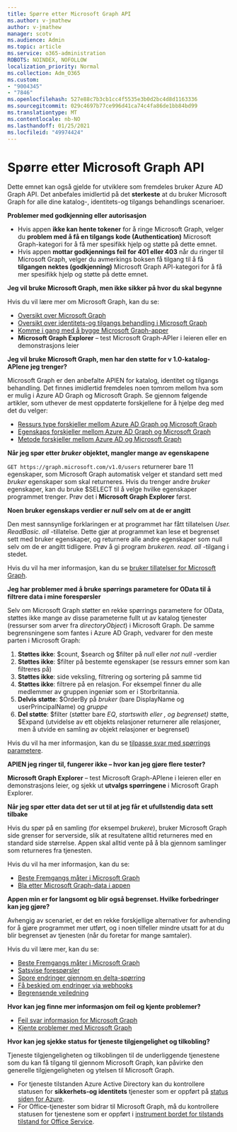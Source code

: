 ```yaml
---
title: Spørre etter Microsoft Graph API
ms.author: v-jmathew
author: v-jmathew
manager: scotv
ms.audience: Admin
ms.topic: article
ms.service: o365-administration
ROBOTS: NOINDEX, NOFOLLOW
localization_priority: Normal
ms.collection: Adm_O365
ms.custom:
- "9004345"
- "7846"
ms.openlocfilehash: 527e88c7b3cb1cc4f5535e3b0d2bc4d8d1163336
ms.sourcegitcommit: 029c4697b77ce996d41ca74c4fa86de1bb84bd99
ms.translationtype: MT
ms.contentlocale: nb-NO
ms.lasthandoff: 01/25/2021
ms.locfileid: "49974424"
---
```

# <a name="querying-the-microsoft-graph-api"></a>Spørre etter Microsoft Graph API

Dette emnet kan også gjelde for utviklere som fremdeles bruker Azure AD Graph API. Det anbefales imidlertid på det **sterkeste** at du bruker Microsoft Graph for alle dine katalog-, identitets-og tilgangs behandlings scenarioer.

**Problemer med godkjenning eller autorisasjon**

- Hvis appen **ikke kan hente tokener** for å ringe Microsoft Graph, velger du **problem med å få en tilgangs kode (Authentication)** Microsoft Graph-kategori for å få mer spesifikk hjelp og støtte på dette emnet.
- Hvis appen **mottar godkjennings feil for 401 eller 403** når du ringer til Microsoft Graph, velger du avmerkings boksen få tilgang til å få **tilgangen nektes (godkjenning)** Microsoft Graph API-kategori for å få mer spesifikk hjelp og støtte på dette emnet.

**Jeg vil bruke Microsoft Graph, men ikke sikker på hvor du skal begynne**

Hvis du vil lære mer om Microsoft Graph, kan du se:

- [Oversikt over Microsoft Graph](https://docs.microsoft.com/graph/overview)
- [Oversikt over identitets-og tilgangs behandling i Microsoft Graph](https://docs.microsoft.com/graph/azuread-identity-access-management-concept-overview)
- [Komme i gang med å bygge Microsoft Graph-apper](https://docs.microsoft.com/graph/)
- **Microsoft Graph Explorer** – test Microsoft Graph-APIer i leieren eller en demonstrasjons leier

**Jeg vil bruke Microsoft Graph, men har den støtte for v 1.0-katalog-APIene jeg trenger?**

Microsoft Graph er den anbefalte APIEN for katalog, identitet og tilgangs behandling. Det finnes imidlertid fremdeles noen tomrom mellom hva som er mulig i Azure AD Graph og Microsoft Graph. Se gjennom følgende artikler, som uthever de mest oppdaterte forskjellene for å hjelpe deg med det du velger:

- [Ressurs type forskjeller mellom Azure AD Graph og Microsoft Graph](https://docs.microsoft.com/graph/migrate-azure-ad-graph-resource-differences)
- [Egenskaps forskjeller mellom Azure AD Graph og Microsoft Graph](https://docs.microsoft.com/graph/migrate-azure-ad-graph-property-differences)
- [Metode forskjeller mellom Azure AD og Microsoft Graph](https://docs.microsoft.com/graph/migrate-azure-ad-graph-method-differences)

**Når jeg spør etter *bruker* objektet, mangler mange av egenskapene**

`GET https://graph.microsoft.com/v1.0/users` returnerer bare 11 egenskaper, som Microsoft Graph automatisk velger et standard sett med *bruker* egenskaper som skal returneres. Hvis du trenger andre *bruker* egenskaper, kan du bruke $SELECT til å velge hvilke egenskaper programmet trenger. Prøv det i **Microsoft Graph Explorer** først.

**Noen bruker egenskaps verdier er *null* selv om at de er angitt**

Den mest sannsynlige forklaringen er at programmet har fått tillatelsen *User. ReadBasic. all* -tillatelse. Dette gjør at programmet kan lese et begrenset sett med bruker egenskaper, og returnere alle andre egenskaper som null selv om de er angitt tidligere. Prøv å gi program *brukeren. read. all* -tilgang i stedet.

Hvis du vil ha mer informasjon, kan du se [bruker tillatelser for Microsoft Graph](https://docs.microsoft.com/graph/permissions-reference#user-permissions).

**Jeg har problemer med å bruke spørrings parametere for OData til å filtrere data i mine forespørsler**

Selv om Microsoft Graph støtter en rekke spørrings parametere for OData, støttes ikke mange av disse parameterne fullt ut av katalog tjenester (ressurser som arver fra *directoryObject*) i Microsoft Graph. De samme begrensningene som fantes i Azure AD Graph, vedvarer for den meste parten i Microsoft Graph:

1. **Støttes ikke**: $count, $search og $filter på *null* eller *not null* -verdier
2. **Støttes ikke**: $filter på bestemte egenskaper (se ressurs emner som kan filtreres på)
3. **Støttes ikke**: side veksling, filtrering og sortering på samme tid
4. **Støttes ikke**: filtrere på en relasjon. For eksempel finner du alle medlemmer av gruppen ingeniør som er i Storbritannia.
5. **Delvis støtte**: $OrderBy på *bruker* (bare DisplayName og userPrincipalName) og *gruppe*
6. **Del støtte**: $filter (støtter bare *EQ*, *startswith* *eller* *, og* *begrenset)* støtte, $Expand (utvidelse av ett objekts relasjoner returnerer alle relasjoner, men å utvide en samling av objekt relasjoner er begrenset)

Hvis du vil ha mer informasjon, kan du se [tilpasse svar med spørrings parametere](https://docs.microsoft.com/graph/query-parameters).

**APIEN jeg ringer til, fungerer ikke – hvor kan jeg gjøre flere tester?**

**Microsoft Graph Explorer** – test Microsoft Graph-APIene i leieren eller en demonstrasjons leier, og sjekk ut **utvalgs spørringene** i Microsoft Graph Explorer.

**Når jeg spør etter data det ser ut til at jeg får et ufullstendig data sett tilbake**

Hvis du spør på en samling (for eksempel *brukere*), bruker Microsoft Graph side grenser for serverside, slik at resultatene alltid returneres med en standard side størrelse. Appen skal alltid vente på å bla gjennom samlinger som returneres fra tjenesten.

Hvis du vil ha mer informasjon, kan du se:

- [Beste Fremgangs måter i Microsoft Graph](https://docs.microsoft.com/graph/best-practices-concept)
- [Bla etter Microsoft Graph-data i appen](https://docs.microsoft.com/graph/paging)

**Appen min er for langsomt og blir også begrenset. Hvilke forbedringer kan jeg gjøre?**

Avhengig av scenariet, er det en rekke forskjellige alternativer for avhending for å gjøre programmet mer utført, og i noen tilfeller mindre utsatt for at du blir begrenset av tjenesten (når du foretar for mange samtaler).

Hvis du vil lære mer, kan du se:

- [Beste Fremgangs måter i Microsoft Graph](https://docs.microsoft.com/graph/best-practices-concept)
- [Satsvise forespørsler](https://docs.microsoft.com/graph/json-batching)
- [Spore endringer gjennom en delta-spørring](https://docs.microsoft.com/graph/delta-query-overview)
- [Få beskjed om endringer via webhooks](https://docs.microsoft.com/graph/webhooks)
- [Begrensende veiledning](https://docs.microsoft.com/graph/throttling)

**Hvor kan jeg finne mer informasjon om feil og kjente problemer?**

- [Feil svar informasjon for Microsoft Graph](https://docs.microsoft.com/graph/errors)
- [Kjente problemer med Microsoft Graph](https://docs.microsoft.com/graph/known-issues)

**Hvor kan jeg sjekke status for tjeneste tilgjengelighet og tilkobling?**

Tjeneste tilgjengeligheten og tilkoblingen til de underliggende tjenestene som du kan få tilgang til gjennom Microsoft Graph, kan påvirke den generelle tilgjengeligheten og ytelsen til Microsoft Graph.

- For tjeneste tilstanden Azure Active Directory kan du kontrollere statusen for **sikkerhets-og identitets** tjenester som er oppført på [status siden for Azure](https://azure.microsoft.com/status/).
- For Office-tjenester som bidrar til Microsoft Graph, må du kontrollere statusen for tjenestene som er oppført i [instrument bordet for tilstands tilstand for Office Service](https://portal.office.com/adminportal/home#/servicehealth).
